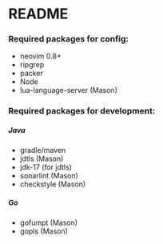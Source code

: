# README
### Required packages for config:
* neovim 0.8+
* ripgrep
* packer
* Node
* lua-language-server (Mason)

### Required packages for development:
##### Java
* gradle/maven
* jdtls (Mason)
* jdk-17 (for jdtls)
* sonarlint (Mason)
* checkstyle (Mason)
##### Go
* gofumpt (Mason)
* gopls (Mason)
